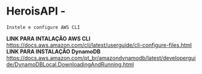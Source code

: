 # HeroisAPI - 
    Instele e configure AWS CLI
**LINK PARA INTALAÇÃO AWS CLI**
    https://docs.aws.amazon.com/cli/latest/userguide/cli-configure-files.html
**LINK PARA INSTALAÇÃO DynamoDB**
    https://docs.aws.amazon.com/pt_br/amazondynamodb/latest/developerguide/DynamoDBLocal.DownloadingAndRunning.html
